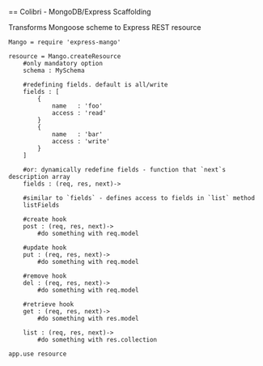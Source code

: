 == Colibri - MongoDB/Express Scaffolding

Transforms Mongoose scheme to Express REST resource

	Mango = require 'express-mango'

	resource = Mango.createResource
		#only mandatory option
		schema : MySchema

		#redefining fields. default is all/write
		fields : [
			{
				name   : 'foo'
				access : 'read'
			}
			{
				name   : 'bar'
				access : 'write'
			}
		]

		#or: dynamically redefine fields - function that `next`s description array
		fields : (req, res, next)->

		#similar to `fields` - defines access to fields in `list` method
		listFields

		#create hook
		post : (req, res, next)->
			#do something with req.model
		
		#update hook
		put : (req, res, next)->
			#do something with req.model

		#remove hook
		del : (req, res, next)->
			#do something with req.model

		#retrieve hook
		get : (req, res, next)->
			#do something with res.model

		list : (req, res, next)->
			#do something with res.collection		

	app.use resource

